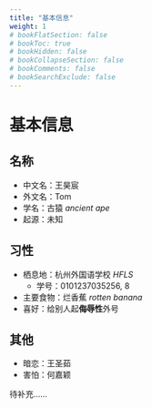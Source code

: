 ```yaml
---
title: "基本信息"
weight: 1
# bookFlatSection: false
# bookToc: true
# bookHidden: false
# bookCollapseSection: false
# bookComments: false
# bookSearchExclude: false
---
```

# 基本信息

## 名称
- 中文名：王昊宸
- 外文名：Tom
- 学名：古猿 _ancient ape_
- 起源：未知

## 习性
- 栖息地：杭州外国语学校 _HFLS_
    - 学号：0101237035256, 8
- 主要食物：烂香蕉 _rotten banana_
- 喜好：给别人起**侮辱性**外号

## 其他
- 暗恋：王圣茹
- 害怕：何嘉颖

待补充……